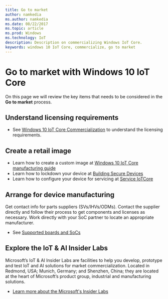 ```yaml
---
title: Go to market
author: namkedia
ms.author: namkedia
ms.date: 08/22/2017
ms.topic: article
ms.prod: Windows
ms.technology: IoT
description: Description on commercializing Windows IoT Core.
keywords: windows 10 IoT Core, commercialize, go to market
---
```


# Go to market with Windows 10 IoT Core 
On this page we will review the key items that needs to be considered in the **Go to market** process. 

## Understand licensing requirements
* See [Windows 10 IoT Core Commercialization](https://www.windowsforiotdevices.com/) to understand the licensing requirements.

## Create a retail image
* Learn how to create a custom image at [Windows 10 IoT Core manufacturing guide](https://msdn.microsoft.com/windows/hardware/commercialize/manufacture/iot/iot-core-manufacturing-guide)
* Learn how to lockdown your device at [Building Secure Devices](../secure-your-device/BuildingSecureDevices.md)
* Learn how to configure your device for servicing at [Service IoTCore](https://msdn.microsoft.com/windows/hardware/commercialize/service/iot/index)


## Arrange for device manufacturing  
Get contact info for parts suppliers (SVs/IHVs/ODMs). Contact the supplier directly and follow their process to get components and licenses as necessary. Work directly with your SoC partner to locate an appropriate manufacturer.

* See [Supported boards and SoCs](../learn-about-hardware/SupportedBoards.md)

## Explore the IoT & AI Insider Labs
Microsoft’s IoT & AI Insider Labs are facilities to help you develop, prototype and test IoT and AI solutions for market commercialization. Located in Redmond, USA; Munich, Germany; and Shenzhen, China; they are located at the heart of Microsoft’s product group, industrial and manufacturing solutions.

* [Learn more about the Microsoft's Insider Labs](https://www.microsoftiotinsiderlabs.com/)
